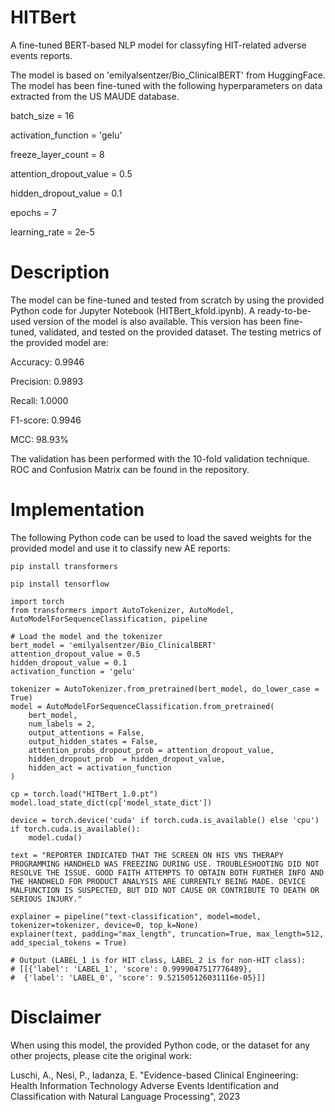# HITBert
A fine-tuned BERT-based NLP model for classyfing HIT-related adverse events reports.

The model is based on 'emilyalsentzer/Bio_ClinicalBERT' from HuggingFace.
The model has been fine-tuned with the following hyperparameters on data extracted from the US MAUDE database.

batch_size = 16

activation_function = 'gelu'

freeze_layer_count = 8

attention_dropout_value = 0.5

hidden_dropout_value = 0.1

epochs = 7

learning_rate = 2e-5

# Description
The model can be fine-tuned and tested from scratch by using the provided Python code for Jupyter Notebook (HITBert_kfold.ipynb). 
A ready-to-be-used version of the model is also available. This version has been fine-tuned, validated, and tested on the provided dataset. The testing metrics of the provided model are:

Accuracy: 0.9946

Precision: 0.9893

Recall: 1.0000

F1-score: 0.9946

MCC: 98.93%

The validation has been performed with the 10-fold validation technique. 
ROC and Confusion Matrix can be found in the repository.

# Implementation
The following Python code can be used to load the saved weights for the provided model and use it to classify new AE reports:
```
pip install transformers
```
```
pip install tensorflow
```
```
import torch
from transformers import AutoTokenizer, AutoModel, AutoModelForSequenceClassification, pipeline
```
```
# Load the model and the tokenizer
bert_model = 'emilyalsentzer/Bio_ClinicalBERT'
attention_dropout_value = 0.5
hidden_dropout_value = 0.1
activation_function = 'gelu'

tokenizer = AutoTokenizer.from_pretrained(bert_model, do_lower_case = True)
model = AutoModelForSequenceClassification.from_pretrained(
    bert_model,
    num_labels = 2,
    output_attentions = False,
    output_hidden_states = False,
    attention_probs_dropout_prob = attention_dropout_value,
    hidden_dropout_prob  = hidden_dropout_value,
    hidden_act = activation_function
)
```
```
cp = torch.load("HITBert_1.0.pt")
model.load_state_dict(cp['model_state_dict'])
```
```
device = torch.device('cuda' if torch.cuda.is_available() else 'cpu')
if torch.cuda.is_available():
    model.cuda()
```
```
text = "REPORTER INDICATED THAT THE SCREEN ON HIS VNS THERAPY PROGRAMMING HANDHELD WAS FREEZING DURING USE. TROUBLESHOOTING DID NOT RESOLVE THE ISSUE. GOOD FAITH ATTEMPTS TO OBTAIN BOTH FURTHER INFO AND THE HANDHELD FOR PRODUCT ANALYSIS ARE CURRENTLY BEING MADE. DEVICE MALFUNCTION IS SUSPECTED, BUT DID NOT CAUSE OR CONTRIBUTE TO DEATH OR SERIOUS INJURY."
```
```
explainer = pipeline("text-classification", model=model, tokenizer=tokenizer, device=0, top_k=None)
explainer(text, padding="max_length", truncation=True, max_length=512, add_special_tokens = True)

# Output (LABEL_1 is for HIT class, LABEL_2 is for non-HIT class):
# [[{'label': 'LABEL_1', 'score': 0.9999047517776489},
#  {'label': 'LABEL_0', 'score': 9.521505126031116e-05}]]
```

# Disclaimer
When using this model, the provided Python code, or the dataset for any other projects, please cite the original work:

Luschi, A., Nesi, P., Iadanza, E. "Evidence-based Clinical Engineering: Health Information Technology Adverse Events Identification and Classification with Natural Language Processing", 2023

